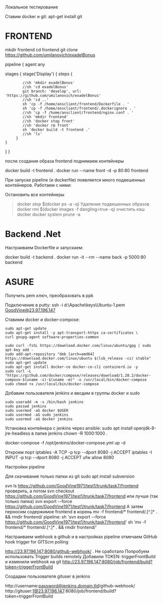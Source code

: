 Локальное тестирование

Ставим docker и git: apt-get install git

# FRONTEND

mkdir frontend
cd frontend
git clone https://github.com/umilanovich/exadelBonus

pipeline { 
    agent any

stages {
    stage('Display') {
        steps {
            
            //sh 'mkdir exadelBonus'
            //sh 'cd exadelBonus'
            git branch: 'develop', url: 'https://github.com/umilanovich/exadelBonus'
            //sh 'cd ..'
            sh 'cp -f /home/ansclient/frontend/Dockerfile . '
            sh 'cp -f /home/ansclient/frontend/.dockerignore . '
            //sh 'cp -f /home/ansclient/frontend/nginx.conf . '
            //sh 'mkdir frontend'
            //sh 'docker stop front'
            //sh 'docker rm front'
            sh 'docker build -t frontend .'
            //sh 'ls'
         }
    }
}
}

после создания образа frontend поднимаем контейнеры

docker build -t frontend .
docker run --name front -d -p 80:80 frontend

При запуске pipeline (и dockerfile) появляется много подвешенных контейнеров. Работаем с ними:

Остановить все контейнеры
> docker stop $(docker ps -a -q)
Удаление подвешенных образов
> docker rmi $(docker images -f dangling=true -q)
очистить кэш docker
> docker system prune -a  


# Backend   .Net 

Настраиваем Dockerfile и запускаем:

docker build -t backend .
docker run  -it --rm  --name back -p 5000:80  backend



#  ASURE


Получить pem ключ, преобразовать в ppk

Подключение в putty:
	ssh -i d:\Apache\keys\Ubuntu-1.pem GoodVine@23.97.196.147


Ставимм docker и docker-compose:

	sudo apt-get update 
	sudo apt-get install -y apt-transport-https ca-certificates \
	curl gnupg-agent software-properties-common 

	sudo curl -fsSL https://download.docker.com/linux/ubuntu/gpg | sudo apt-key add - 
	sudo add-apt-repository "deb [arch=amd64] https://download.docker.com/linux/ubuntu $(lsb_release -cs) stable" 
	sudo apt-get update 
	sudo apt-get install docker-ce docker-ce-cli containerd.io -y
	sudo curl -L "https://github.com/docker/compose/releases/download/1.28.2/docker-compose-$(uname -s)-$(uname -m)" -o /usr/local/bin/docker-compose 
	sudo chmod +x /usr/local/bin/docker-compose   
	
Добавим пользователя jenkins и вводим в группы docker и sudo

	sudo useradd -m -s /bin/bash jenkins	
	sudo passwd jenkins
	sudo usermod -aG docker $USER
	sudo usermod -aG sudo jenkins
	sudo usermod -aG docker jenkins	

Установка контейнера с jenkins через ansible:
sudo apt install openjdk-8-jre-headless
в папке jenkins   chown -R 1000:1000 .

docker-compose -f /opt/jenkins/docker-compose.yml up -d

Откроем порт 
iptables -A TCP -p tcp --dport 8080 -j ACCEPT
iptables -I INPUT -p tcp --dport 8080 -j ACCEPT
ufw allow 8080



Настройки pipeline

Для скачивания только папки из git 
sudo apt install subversion

svn ls https://github.com/GoodVine1971/test1/trunk/task7/frontend       проверить, а потом
svn checkout https://github.com/GoodVine1971/test1/trunk/task7/frontend   или лучше (так только папка)
svn export --force https://github.com/GoodVine1971/test1/trunk/task7/frontend
А затем перносим содержимое frontend в корень
mv -f frontend/* frontend/.[^.]* . && rmdir frontend/
pipeline:
sh 'svn export --force https://github.com/GoodVine1971/test1/trunk/task7/frontend'
sh 'mv -f frontend/* frontend/.[^.]* . && rmdir frontend/'




Настраиваем webhook в github и в настройках pipeline отмечаем GitHub hook trigger for GITScm polling

http://23.97.196.147:8080/github-webhook/ .
Не сработало
Попробуем использовать Trigger builds remotely
Добавили TOKEN: triggerFrontBuild
и изменили  webhook на git 
http://23.97.196.147:8080/job/frontend/build?token=triggerFrontBuild

Создадми пользователя gituser в jenkins

http://username:password@jenkins.domain.tld/github-webhook/
http://gituser:1@23.97.196.147:8080/job/frontend/build?token=triggerFrontBuild


